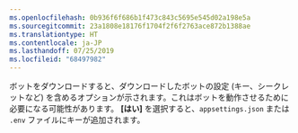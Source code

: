```yaml
---
ms.openlocfilehash: 0b936f6f686b1f473c843c5695e545d02a198e5a
ms.sourcegitcommit: 23a1808e18176f1704f2f6f2763ace872b1388ae
ms.translationtype: HT
ms.contentlocale: ja-JP
ms.lasthandoff: 07/25/2019
ms.locfileid: "68497982"
---
```

ボットをダウンロードすると、ダウンロードしたボットの設定 (キー、シークレットなど) を含めるオプションが示されます。これはボットを動作させるために必要になる可能性があります。 **[はい]** を選択すると、`appsettings.json` または `.env` ファイルにキーが追加されます。